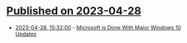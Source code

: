 # [Published on 2023-04-28](index.md)

* [2023-04-28, 15:32:00](https://tech.slashdot.org/story/23/04/28/1532236/microsoft-is-done-with-major-windows-10-updates?utm_source=rss1.0mainlinkanon&utm_medium=feed) - [Microsoft is Done With Major Windows 10 Updates](https://tech.slashdot.org/story/23/04/28/1532236/microsoft-is-done-with-major-windows-10-updates?utm_source=rss1.0mainlinkanon&utm_medium=feed)
